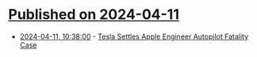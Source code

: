 # [Published on 2024-04-11](index.md)

* [2024-04-11, 10:38:00](https://soylentnews.org/article.pl?sid=24/04/10/045209&from=rss) - [Tesla Settles Apple Engineer Autopilot Fatality Case](https://soylentnews.org/article.pl?sid=24/04/10/045209&from=rss)
